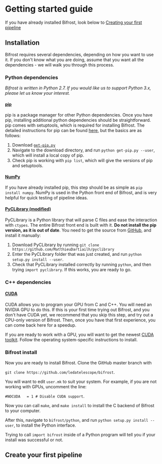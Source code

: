 <!---
Currently using this book of tips : https://jacobian.org/writing/great-documentation/
-->

<!---
Should get a new user up and running in about 30 minutes.
-->

# Getting started guide

<!--- For a quick demo of Bifrost to whet your appetite, please check out our online demo at [GitHub Pages](bifrost.github.io). -->
 If you have already installed Bifrost, look below to [Creating your first pipeline](#tutorial)

## Installation

Bifrost requires several dependencies, depending on how you want to use it. If you don't know what you are doing, assume that you want all the dependencies - we will walk you through this process.

### Python dependencies

*Bifrost is written in Python 2.7. If you would like us to support Python 3.x, please let us know your interest.*

#### [pip](https://pip.pypa.io/en/stable/)

pip is a package manager for other Python dependencies. Once you have pip, installing additional python dependencies should be straightforward. pip comes with setuptools, which is required for installing Bifrost. The detailed instructions for pip can be found [here](https://pip.pypa.io/en/stable/installing/), but the basics are as follows:

1. Download [`get-pip.py`](https://bootstrap.pypa.io/get-pip.py)
2. Navigate to the download directory, and run `python get-pip.py --user`, which will install a local copy of pip. 
3. Check pip is working with `pip list`, which will give the versions of pip and setuptools. 

#### [NumPy](http://docs.scipy.org/doc/numpy/index.html)

If you have already installed pip, this step should be as simple as `pip install numpy`. NumPy is used in the Python front end of Bifrost, and is very helpful for quick testing of pipeline ideas.

#### [PyCLibrary (modified)](https://github.com/MatthieuDartiailh/pyclibrary)

PyCLibrary is a Python library that will parse C files and ease the interaction with `ctypes`. The entire Bifrost front end is built with it. **Do not install the pip version, as it is out of date**. You need to get the source from [GitHub](https://github.com/MatthieuDartiailh/pyclibrary), and install it manually:

1. Download PyCLibrary by running `git clone https://github.com/MatthieuDartiailh/pyclibrary`
2. Enter the PyCLibrary folder that was just created, and run `python setup.py install --user`. 
3. Check that PyCLibrary installed correctly by running `python`, and then trying `import pyclibrary`. If this works, you are ready to go.

### C++ dependencies

#### [CUDA](https://developer.nvidia.com/cuda-zone)

CUDA allows you to program your GPU from C and C++. You will need an NVIDIA GPU to do this. If this is your first time trying out Bifrost, and you don't have CUDA yet, we recommend that you skip this step, and try out a CPU-only version of Bifrost. Then, once you have that first experience, you can come back here for a speedup. 

If you are ready to work with a GPU, you will want to get the newest [CUDA toolkit](https://developer.nvidia.com/cuda-downloads). Follow the operating system-specific instructions to install.

### Bifrost install

Now you are ready to install Bifrost. Clone the GitHub master branch with 

`git clone https://github.com/ledatelescope/bifrost`. 

You will want to edit `user.mk` to suit your system. For example, if you are not working with GPUs, uncomment the line:

`#NOCUDA   = 1 # Disable CUDA support`. 

Now you can call `make`, and `make install` to install the C backend of Bifrost to your computer.

After this, navigate to `bifrost/python`, and run `python setup.py install --user`, to install the Python interface.

Trying to call `import bifrost` inside of a Python program will tell you if your install was successful or not.

## <a name="tutorial">Create your first pipeline</a>